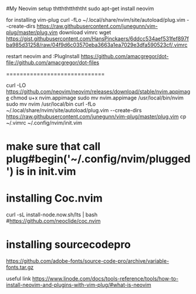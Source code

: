 #My Neovim setup thtththtthththt
sudo apt-get install neovim

for installing vim-plug
curl -fLo ~/.local/share/nvim/site/autoload/plug.vim --create-dirs https://raw.githubusercontent.com/junegunn/vim-plug/master/plug.vim
download vimrc
wget https://gist.githubusercontent.com/HansPinckaers/6ddcc534aef531fef897fba985d31258/raw/04f9d6c03570eba3663a1ea7029e3dfa590523cf/.vimrc

restart neovim and :PlugInstall
https://github.com/amacgregor/dot-file://github.com/amacgregor/dot-files


=============================

curl -LO https://github.com/neovim/neovim/releases/download/stable/nvim.appimage
chmod u+x nvim.appimage
sudo mv nvim.appimage /usr/local/bin/nvim
sudo mv nvim /usr/local/bin
curl -fLo ~/.local/share/nvim/site/autoload/plug.vim --create-dirs https://raw.githubusercontent.com/junegunn/vim-plug/master/plug.vim
cp ~/.vimrc ~/.config/nvim/init.vim
# make sure that call plug#begin('~/.config/nvim/plugged') is in init.vim 
# installing Coc.nvim
curl -sL install-node.now.sh/lts | bash
#https://github.com/neoclide/coc.nvim
# installing sourcecodepro
https://github.com/adobe-fonts/source-code-pro/archive/variable-fonts.tar.gz

useful link https://www.linode.com/docs/tools-reference/tools/how-to-install-neovim-and-plugins-with-vim-plug/#what-is-neovim
